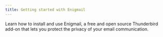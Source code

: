 ```yaml
---
title: Getting started with Enigmail
---
```

Learn how to install and use Enigmail, a free and open source Thunderbird add-on that lets you protect the privacy of your email communication.
